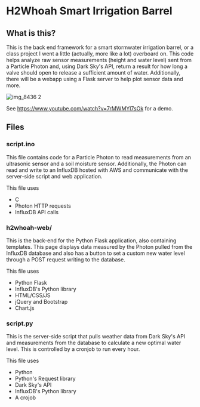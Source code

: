 # H2Whoah Smart Irrigation Barrel

## What is this?
This is the back end framework for a smart stormwater irrigation barrel, or a class project I went a little (actually, more like a lot) overboard on. This code helps analyze raw sensor measurements (height and water level) sent from a Particle Photon and, using Dark Sky's API, return a result for how long a valve should open to release a sufficient amount of water. Additionally, there will be a webapp using a Flask server to help plot sensor data and more.

![img_8436 2](https://i.imgur.com/XXCo2WE.jpg)

See https://www.youtube.com/watch?v=7rMWMYl7sOk for a demo.

## Files
### script.ino
This file contains code for a Particle Photon to read measurements from an ultrasonic sensor and a soil moisture sensor. Additionally, the Photon can read and write to an InfluxDB hosted with AWS and communicate with the server-side script and web application.

This file uses
* C
* Photon HTTP requests
* InfluxDB API calls


### h2whoah-web/
This is the back-end for the Python Flask application, also containing templates. This page displays data measured by the Photon pulled from the InfluxDB database and also has a button to set a custom new water level through a POST request writing to the database.

This file uses
* Python Flask
* InfluxDB's Python library
* HTML/CSS/JS
* jQuery and Bootstrap
* Chart.js

### script.py
This is the server-side script that pulls weather data from Dark Sky's API and measurements from the database to calculate a new optimal water level. This is controlled by a cronjob to run every hour.

This file uses
* Python
* Python's Request library
* Dark Sky's API
* InfluxDB's Python library
* A crojob
